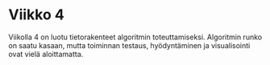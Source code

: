 # Viikko 4
Viikolla 4 on luotu tietorakenteet algoritmin toteuttamiseksi. Algoritmin runko on saatu kasaan, mutta toiminnan testaus, hyödyntäminen ja visualisointi ovat vielä aloittamatta.